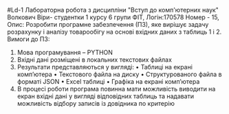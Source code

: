 #Ld-1
Лабораторна робота з дисципліни "Вступ до комп'ютерних наук" Волкович Віри-
студентки 1 курсу 6 групи ФІТ, Логін:170578
Номер - 15, Опис: Розробити програмне забезпечення (ПЗ), яке вирішує задачу розрахунку і аналізу товарообігу на основі
вхідних даних з таблиць 1 і 2.
Вимоги до ПЗ:
1. Мова програмування – PYTHON
2. Вхідні дані розміщені в локальних текстових файлах
3. Результати представляються у вигляді:
• Таблиці на екрані комп’ютера
• Текстового файла на диску
• Структурованого файла в форматі JSON
• Excel таблиці
• Графіка на екрані комп’ютера
4. В процесі роботи програма повинна мати можливість виводити на екран вхідні дані у вигляді
відповідних таблиць та надавати можливість відбору записів із довідника по
критерію
